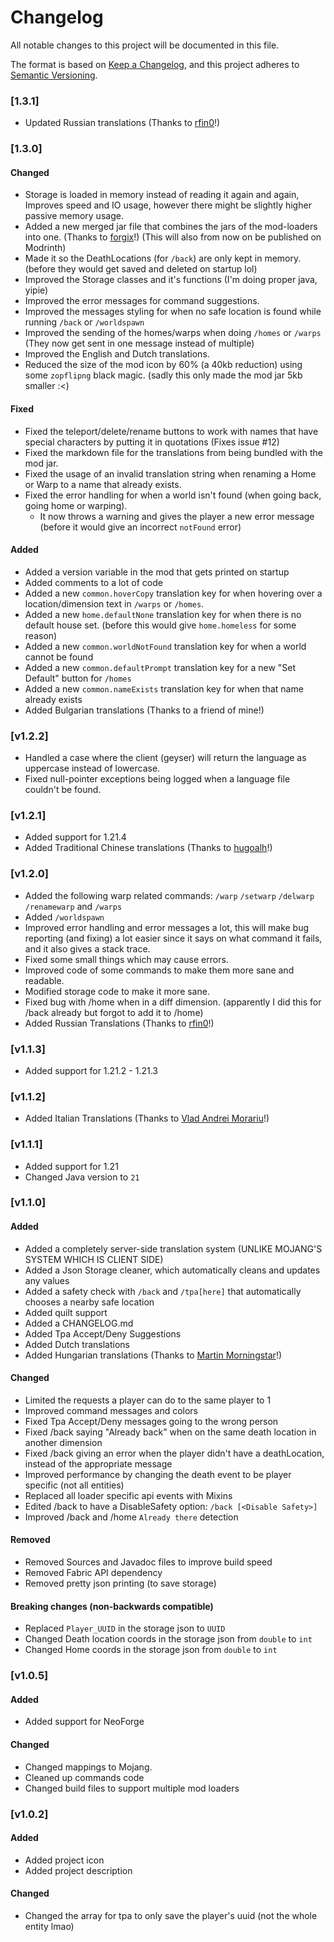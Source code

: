 # Changelog
All notable changes to this project will be documented in this file.

The format is based on [Keep a Changelog](https://keepachangelog.com/en/1.1.0/),
and this project adheres to [Semantic Versioning](https://semver.org/spec/v2.0.0.html).

### [1.3.1]
- Updated Russian translations (Thanks to [rfin0](https://github.com/rfin0)!)

### [1.3.0]
#### Changed
- Storage is loaded in memory instead of reading it again and again, Improves speed and IO usage, however there might be slightly higher passive memory usage.
- Added a new merged jar file that combines the jars of the mod-loaders into one. (Thanks to [forgix](https://github.com/PacifistMC/Forgix)!) (This will also from now on be published on Modrinth)
- Made it so the DeathLocations (for `/back`) are only kept in memory. (before they would get saved and deleted on startup lol)
- Improved the Storage classes and it's functions (I'm doing proper java, yipie)
- Improved the error messages for command suggestions.
- Improved the messages styling for when no safe location is found while running `/back` or `/worldspawn`  
- Improved the sending of the homes/warps when doing `/homes` or `/warps` (They now get sent in one message instead of multiple)
- Improved the English and Dutch translations.
- Reduced the size of the mod icon by 60% (a 40kb reduction) using some `zopflipng` black magic. (sadly this only made the mod jar 5kb smaller :<)

#### Fixed
- Fixed the teleport/delete/rename buttons to work with names that have special characters by putting it in quotations (Fixes issue #12)
- Fixed the markdown file for the translations from being bundled with the mod jar.
- Fixed the usage of an invalid translation string when renaming a Home or Warp to a name that already exists.
- Fixed the error handling for when a world isn't found (when going back, going home or warping).
  - It now throws a warning and gives the player a new error message (before it would give an incorrect `notFound` error)

#### Added
- Added a version variable in the mod that gets printed on startup
- Added comments to a lot of code
- Added a new `common.hoverCopy` translation key for when hovering over a location/dimension text in `/warps` or `/homes`.
- Added a new `home.defaultNone` translation key for when there is no default house set. (before this would give `home.homeless` for some reason)
- Added a new `common.worldNotFound` translation key for when a world cannot be found
- Added a new `common.defaultPrompt` translation key for a new "Set Default" button for `/homes`
- Added a new `common.nameExists` translation key for when that name already exists
- Added Bulgarian translations (Thanks to a friend of mine!)

### [v1.2.2]
- Handled a case where the client (geyser) will return the language as uppercase instead of lowercase.
- Fixed null-pointer exceptions being logged when a language file couldn't be found.

### [v1.2.1]
- Added support for 1.21.4
- Added Traditional Chinese translations (Thanks to [hugoalh](https://github.com/hugoalh)!)

### [v1.2.0]
- Added the following warp related commands: `/warp` `/setwarp` `/delwarp` `/renamewarp` and `/warps`
- Added `/worldspawn`
- Improved error handling and error messages a lot, this will make bug reporting (and fixing) a lot easier since it says on what command it fails, and it also gives a stack trace.
- Fixed some small things which may cause errors.
- Improved code of some commands to make them more sane and readable.
- Modified storage code to make it more sane.
- Fixed bug with /home when in a diff dimension. (apparently I did this for /back already but forgot to add it to /home)
- Added Russian Translations (Thanks to [rfin0](https://github.com/rfin0)!)

### [v1.1.3]
- Added support for 1.21.2 - 1.21.3

### [v1.1.2]
- Added Italian Translations (Thanks to [Vlad Andrei Morariu](https://github.com/VladAndreiMorariu)!)

### [v1.1.1]
- Added support for 1.21
- Changed Java version to `21`

### [v1.1.0]

#### Added
- Added a completely server-side translation system (UNLIKE MOJANG'S SYSTEM WHICH IS CLIENT SIDE)
- Added a Json Storage cleaner, which automatically cleans and updates any values
- Added a safety check with `/back` and `/tpa[here]` that automatically chooses a nearby safe location
- Added quilt support
- Added a CHANGELOG.md
- Added Tpa Accept/Deny Suggestions
- Added Dutch translations
- Added Hungarian translations (Thanks to [Martin Morningstar](https://github.com/RMI637)!)

#### Changed
- Limited the requests a player can do to the same player to 1
- Improved command messages and colors
- Fixed Tpa Accept/Deny messages going to the wrong person
- Fixed /back saying "Already back" when on the same death location in another dimension
- Fixed /back giving an error when the player didn't have a deathLocation, instead of the appropriate message
- Improved performance by changing the death event to be player specific (not all entities)
- Replaced all loader specific api events with Mixins
- Edited /back to have a DisableSafety option: `/back [<Disable Safety>]`
- Improved /back and /home `Already there` detection

#### Removed
- Removed Sources and Javadoc files to improve build speed
- Removed Fabric API dependency
- Removed pretty json printing (to save storage)

#### Breaking changes (non-backwards compatible)
- Replaced `Player_UUID` in the storage json to `UUID`
- Changed Death location coords in the storage json from `double` to `int`
- Changed Home coords in the storage json from `double` to `int`

### [v1.0.5]

#### Added
- Added support for NeoForge

#### Changed
- Changed mappings to Mojang.
- Cleaned up commands code
- Changed build files to support multiple mod loaders


### [v1.0.2]

#### Added
- Added project icon
- Added project description

#### Changed
- Changed the array for tpa to only save the player's uuid (not the whole entity lmao)
